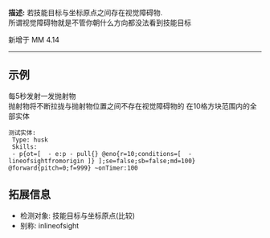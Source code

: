 **描述:** 若技能目标与坐标原点之间存在视觉障碍物.  
所谓视觉障碍物就是不管你朝什么方向都没法看到技能目标  

新增于 MM 4.14

---

示例
---

每5秒发射一发抛射物  
抛射物将不断拉拢与抛射物位置之间不存在视觉障碍物的 在10格方块范围内的全部实体
```
测试实体:
 Type: husk
 Skills:
 - p{ot=[  - e:p - pull{} @eno{r=10;conditions=[  - lineofsightfromorigin ]} ];se=false;sb=false;md=100} @forward{pitch=0;f=999} ~onTimer:100
```

拓展信息
---

- 检测对象: 技能目标与坐标原点(比较)
- 别称: inlineofsight